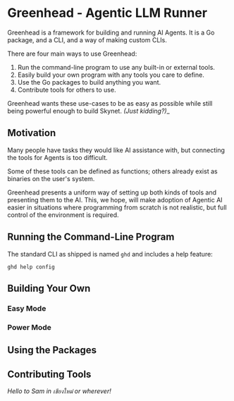 # Greenhead - Agentic LLM Runner

Greenhead is a framework for building and running AI Agents. It is a Go
package, and a CLI, and a way of making custom CLIs.

There are four main ways to use Greenhead:

1. Run the command-line program to use any built-in or external tools.
2. Easily build your own program with any tools you care to define.
3. Use the Go packages to build anything you want.
4. Contribute tools for others to use.

Greenhead wants these use-cases to be as easy as possible while still being
powerful enough to build Skynet. _(Just kidding?)__

## Motivation

Many people have tasks they would like AI assistance with, but connecting the
tools for Agents is too difficult.

Some of these tools can be defined as functions; others already exist as
binaries on the user's system.

Greenhead presents a uniform way of setting up both kinds of tools and
presenting them to the AI. This, we hope, will make adoption of Agentic AI
easier in situations where programming from scratch is not realistic, but
full control of the environment is required.

## Running the Command-Line Program

The standard CLI as shipped is named `ghd` and includes a help feature:

    ghd help config

## Building Your Own

### Easy Mode

### Power Mode

## Using the Packages

## Contributing Tools



_Hello to Sam in เชียงใหม่ or wherever!_

